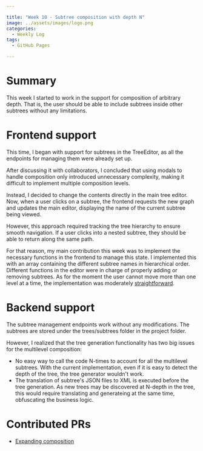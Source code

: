 ```yaml
---

title: "Week 10 - Subtree composition with depth N"  
image: ../assets/images/logo.png  
categories:
  - Weekly Log  
tags:
  - GitHub Pages  

---
```


# Summary

This week I started to work in the support for composition of arbitrary depth. That is, the user should be able to include subtrees inside other subtrees without any limitations. 

# Frontend support

This time, I began with support for subtrees in the TreeEditor, as all the endpoints for managing them were already set up.

After discussing it with collaborators, I concluded that using modals to handle composition only introduced unnecessary complexity, making it difficult to implement multiple composition levels.

Instead, I decided to change the contents directly in the main tree editor. Now, when a user clicks on a subtree, the frontend requests the new graph and updates the main editor, displaying the name of the current subtree being viewed.

However, this approach required tracking the tree hierarchy to ensure smooth navigation. If a user clicks into a nested subtree, they should be able to return along the same path. 

For that reason, my main contribution this week was to implement the necessary functions in the frontend to manage this state. I implemented this with an array containing the different subtree names in hierarchical order. Different functions in the editor were in charge of properly adding or removing subtrees. As for the moment the user cannot move more than one level at a time, the implementation was moderately [straightforward](https://github.com/JdeRobot/bt-studio/blob/713d2ebe8d6a89a9131e00afa62bdf059c4a2ca4/frontend/src/components/tree_editor/MainTreeEditorContainer.tsx#L64C1-L85C5). 

# Backend support

The subtree management endpoints work without any modifications. The subtrees are stored under the trees/subtrees folder in the project folder. 

However, I realized that the tree generation functionality has two big issues for the multilevel composition: 

* No easy way to call the code N-times to account for all the multilevel subtrees. With the current implementation, even if it is easy to detect the depth of the tree, the tree generator wouldn't work. 
* The translation of subtree's JSON files to XML is executed before the tree generation. As new trees may be discovered at N-depth in the tree, this would require translating and generateing at the same time, obfuscating the business logic. 

# Contributed PRs

* [Expanding composition](https://github.com/JdeRobot/bt-studio/pull/204)
